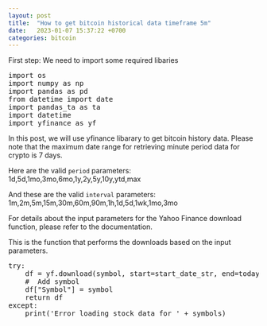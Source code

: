 ```yaml
---
layout: post
title:  "How to get bitcoin historical data timeframe 5m"
date:   2023-01-07 15:37:22 +0700
categories: bitcoin
---
```

First step: We need to import some required libaries
<pre>
import os
import numpy as np
import pandas as pd
from datetime import date
import pandas_ta as ta
import datetime
import yfinance as yf
</pre>

In this post, we will use yfinance libarary to get bitcoin history data.
Please note that the maximum date range for retrieving minute period data for crypto is 7 days.

Here are the valid `period` parameters: 1d,5d,1mo,3mo,6mo,1y,2y,5y,10y,ytd,max

And these are the valid `interval` parameters: 1m,2m,5m,15m,30m,60m,90m,1h,1d,5d,1wk,1mo,3mo

For details about the input parameters for the Yahoo Finance download function, please refer to the documentation.

This is the function that performs the downloads based on the input parameters.

<pre>
try:
    df = yf.download(symbol, start=start_date_str, end=today_date_str, period=period, interval=interval, prepost=prepost)
    #  Add symbol
    df["Symbol"] = symbol
    return df
except:
    print('Error loading stock data for ' + symbols)
</pre>